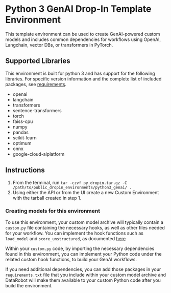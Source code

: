# Python 3 GenAI Drop-In Template Environment

This template environment can be used to create GenAI-powered custom models and includes common dependencies for workflows using OpenAI, Langchain, vector DBs, or transformers in PyTorch. 

## Supported Libraries

This environment is built for python 3 and has support for the following libraries.
For specific version information and the complete list of included packages, see [requirements](requirements.txt).

- openai
- langchain
- transformers
- sentence-transformers
- torch
- faiss-cpu
- numpy
- pandas
- scikit-learn
- optimum
- onnx
- google-cloud-aiplatform

## Instructions

1. From the terminal, run `tar -czvf py_dropin.tar.gz -C /path/to/public_dropin_environments/python3_genai/ .`
2. Using either the API or from the UI create a new Custom Environment with the tarball created
in step 1.

### Creating models for this environment

To use this environment, your custom model archive will typically contain a `custom.py` file containing the necessary hooks, as well as other files needed for your workflow. You can implement the hook functions such as `load_model` and `score_unstructured`, as documented [here](../../custom_model_runner/README.md)

Within your `custom.py` code, by importing the necessary dependencies found in this environment, you can implement your Python code under the related custom hook functions, to build your GenAI workflows. 

If you need additional dependencies, you can add those packages in your `requirements.txt` file that you include within your custom model archive and DataRobot will make them available to your custom Python code after you build the environment.


